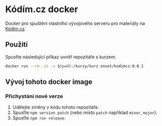 # Kódím.cz docker

Docker pro spuštění vlastního vývojového serveru pro materiály na [Kódím.cz](https://kodim.cz/).

## Použití

Spusťte následující příkaz uvnitř repozitáře s kurzem.

```sh
docker run --rm -it -v $(pwd):/kurzy/kurz onset/kodimcz:0.0.1
```

## Vývoj tohoto docker image

### Přichystání nové verze

1. Udělejte změny v kódu tohoto repozitáře.
1. Spusťte `npm version patch` (nebo místo `patch` například `minor`, `major`).
1. Spusťte `npm run release`.
